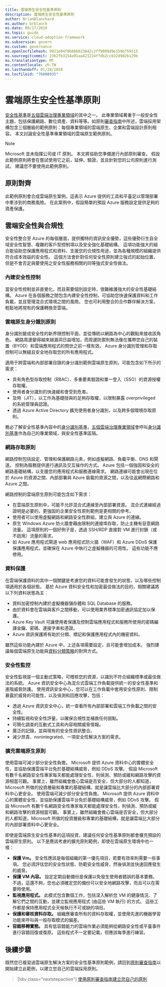 ```yaml
---
title: 雲端原生安全性基準原則
description: 雲端原生安全性基準原則
author: BrianBlanchard
ms.author: brblanch
ms.date: 09/17/2019
ms.topic: guide
ms.service: cloud-adoption-framework
ms.subservice: govern
ms.custom: governance
ms.openlocfilehash: 9921e04f0b066023842c2ff9009d9e159b759315
ms.sourcegitcommit: 2362fb3154a91aa421224ffdb2cc632d982b129b
ms.translationtype: MT
ms.contentlocale: zh-TW
ms.lasthandoff: 01/28/2020
ms.locfileid: "76808935"
---
```

# <a name="cloud-native-security-baseline-policy"></a>雲端原生安全性基準原則

[安全性基準](./index.md)是[五個雲端治理專業領域](../governance-disciplines.md)的其中之一。 此專業領域著重于一般安全性主題，包括保護網路、數位資產、資料等等。如原則[審查指南](../policy-compliance/cloud-policy-review.md)中所述，雲端採用架構包含三個層級的範例原則：每個專業領域的雲端原生、企業和雲端設計原則相容。 本文討論安全性基準專業領域的雲端原生範例原則。

> [!NOTE]
> Microsoft 並未指揮公司或 IT 原則。 本文將協助您準備進行內部原則審查。 假設此範例原則將會在嘗試使用它之前，延伸、驗證，並且針對您的公司原則進行測試。 建議您不要使用此範例原則。

## <a name="policy-alignment"></a>原則對齊

此範例原則會合成雲端原生案例，這表示 Azure 提供的工具和平臺足以管理部署中牽涉到的商務風險。 在此案例中，假設簡單的預設 Azure 服務設定提供足夠的資產保護。

## <a name="cloud-security-and-compliance"></a>雲端安全性與合規性

安全性整合至 Azure 的每個層面，提供獨特的資訊安全優勢，這些優勢衍生自全域安全性智慧、複雜的客戶型控制項以及安全強化基礎結構。 這項功能強大的組合能協助您保護應用程式和資料、支援您的合規性用途，並為各種規模的組織提供符合成本效益的安全性。 這個方法會針對任何安全性原則建立強式的起始位置，但是不會否定與要使用之安全性服務相關的同等強式安全性做法。

### <a name="built-in-security-controls"></a>內建安全性控制

當安全性控制並非直覺化，而且需要個別設定時，很難維護強大的安全性基礎結構。 Azure 在各個服務之間包含內建安全性控制，可協助您快速保護資料和工作負載，並且管理混合式環境之間的風險。 您也可利用整合的合作夥伴解決方案，輕鬆地將現有的保護轉換至雲端。

### <a name="cloud-native-identity-policies"></a>雲端原生身分識別原則

身分識別變成安全性的新界限控制平面，並從傳統以網路為中心的觀點來接收該角色。 網路周邊變得越來越漏洞日益增加，而周邊防禦則無法像在攜帶您自己的裝置（BYOD）和雲端應用程式的問世之前一樣有效。 Azure 身分識別管理和存取控制可以無縫且安全地存取您的所有應用程式。

適用于跨雲端和內部部署目錄的身分識別範例雲端原生原則，可能包含如下所示的需求：

- 具有角色型存取控制（RBAC）、多重要素驗證和單一登入（SSO）的資源授權存取權。
- 使用者身分識別的快速緩和會受到危害。
- 及時（JIT），以工作為基礎授與的足夠存取權，以限制暴露 overprivileged 的系統管理員認證。
- 透過 Azure Active Directory 擴充使用者身分識別，以及跨多個環境存取原則。

務必了解安全性基準內容中的[身分識別基準](../identity-baseline/index.md)，[五個雲端治理專業領域](../index.md)會呼叫[身分識別基準](../identity-baseline/index.md)作為自己的專業領域，與安全性基準區隔。

### <a name="network-access-policies"></a>網路存取原則

網路控制包括設定、管理和保護網路元素，例如虛擬網路、負載平衡、DNS 和閘道。 控制為服務提供進行通訊及交互操作的方式。 Azure 包括一個強固和安全的網路基礎結構，以支援您的應用程式和服務連線需求。 網路連線可能會出現在位於 Azure 的資源之間、內部部署與 Azure 裝載的資源之間，以及往返網際網路和 Azure 之間。

網路控制的雲端原生原則可能包含如下需求：

- 在雲端原生原則中，可能不允許混合式連線至內部部署資源。 混合式連線經過證明是必要的，更強固的企業安全性原則範例是更相關的參考。
- 使用者可以使用虛擬網路和網路安全性群組，建立與 Azure 的連線。
- 原生 Windows Azure 防火牆會藉由限制的連接埠存取，防止主機有惡意網路流量。 這項原則的一個好例子是，透過 SSH/RDP 直接對 VM 進行封鎖（或不啟用）流量的需求。
- 如 Azure 應用程式閘道 web 應用程式防火牆（WAF）和 Azure DDoS 保護保護應用程式，並確保在 Azure 中執行之虛擬機器的可用性。 這些功能不應停用。

### <a name="data-protection"></a>資料保護

在雲端保護資料的其中一個關鍵是考慮您的資料可能會發生的狀態，以及哪些控制項適用於各個狀態。 基於 Azure 資料安全性和加密最佳做法的目的，相關建議將以下列資料狀態為主︰

- 資料加密控制內建於虛擬機器儲存體和 SQL Database 的服務。
- 由於資料會在雲端與客戶之間移動，可以使用業界標準加密通訊協定加以保護。
- Azure Key Vault 可讓使用者保護及控制雲端應用程式和服務所使用的密碼編譯金鑰、密碼、連接字串和憑證。
- Azure 資訊保護將有助於分類、標記和保護應用程式內的機密資料。

雖然這些功能內建於 Azure 中，上述各項需要設定，且可能會增加成本。 強烈建議每個雲端原生功能與[資料分類策略](../policy-compliance/data-classification.md)的對齊方式。

### <a name="security-monitoring"></a>安全性監控

安全性監視是一個主動式策略，可稽核您的資源，以識別不符合組織標準或最佳做法的系統。 Azure 資訊安全中心為混合式雲端工作負載提供統一的安全性基準和進階威脅防護。 使用資訊安全中心，您可以在工作負載中套用安全性原則、限制暴露於威脅的可能性，以及偵測和回應攻擊，包括：

- 透過 Azure 資訊安全中心，統一查看所有內部部署和雲端工作負載之間的安全性。
- 持續監視和安全性評量，以確保合規性並補救任何弱點。
- 可簡化調查的互動式工具和內容相關威脅情報。
- 廣泛的記錄，並與現有的安全性資訊整合。
- 減少昂貴、nonintegrated、一項安全性解決方案的需求。

### <a name="extending-cloud-native-policies"></a>擴充雲端原生原則

使用雲端可減少部分安全性負擔。 Microsoft 提供 Azure 資料中心的實體安全性，並協助保護雲端平台免於基礎結構威脅，例如 DDoS 攻擊。 假設 Microsoft 有數千名網路安全性專家每天都能處理安全性，則偵測、預防或緩和網路攻擊的資源相當可觀。 事實上，雖然組織會擔心雲端是否安全，但大部分的人都知道，Microsoft 所做的投資層級和專業的基礎結構，就是讓雲端比大部分的內部部署資料中心更安全。
使用雲端可減少部分安全性負擔。 Microsoft 提供 Azure 資料中心的實體安全性，並協助保護雲端平台免於基礎結構威脅，例如 DDoS 攻擊。 假設 Microsoft 有數千名網路安全性專家每天都能處理安全性，則偵測、預防或緩和網路攻擊的資源相當可觀。 事實上，雖然組織會擔心雲端是否安全，但大部分的人都知道，Microsoft 所做的投資層級和專業的基礎結構，就是讓雲端比大部分的內部部署資料中心更安全。

即使是雲端原生安全性基準的這項投資，建議任何安全性基準原則都會擴充預設的雲端原生原則。 以下是應該考慮的擴充原則範例，即使在雲端原生環境中也一樣：

- **保護 Vm。** 安全性應該是每個組織的第一優先項目，若要有效率則需要一些事項。 您必須評估您的安全性狀態、防範安全性威脅，然後偵測並快速回應發生的威脅。
- **保護 VM 內容。** 設定定期自動備份是保護以免發生使用者錯誤的基本要務。 不過，這還不夠，您也必須確定您的備份可以安全地網路攻擊，而且可以在需要時使用。
- **監視應用程式。** 此模式包含數個工作，包括深入解析您 VM 的健康情況、了解它們之間的互動，並建立監視應用程式 (由這些 VM 執行) 的方式。 這些工作都是保持應用程式全天候執行不可或缺的項目。
- **保護和審核資料存取。** 組織應審查所有的資料存取權，並使用先進的機器學習功能來呼叫與一般存取模式的偏差。
- **容錯移轉實務。** 具有低容錯能力的雲端作業必須能夠從網路安全性或平臺事件進行容錯回復或復原。 這些程式不一定要記載，但應該每季進行練習。

## <a name="next-steps"></a>後續步驟

既然您已複習過雲端原生解決方案的安全性基準原則範例，請回到[原則審查指南](../policy-compliance/cloud-policy-review.md)以開始建立此範例，以建立您自己的雲端採用原則。

> [!div class="nextstepaction"]
> [使用原則審查指南建立您自己的原則](../policy-compliance/cloud-policy-review.md)
